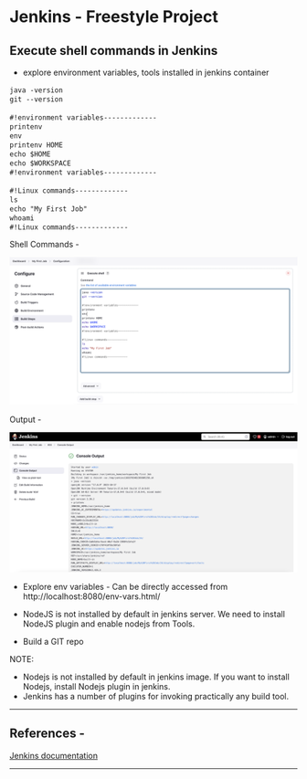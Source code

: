 # Jenkins - Freestyle Project

## Execute shell commands in Jenkins
- explore environment variables, tools installed in jenkins container
 
```
java -version
git --version

#!environment variables-------------
printenv
env
printenv HOME
echo $HOME
echo $WORKSPACE
#!environment variables-------------

#!Linux commands-------------
ls
echo "My First Job"
whoami
#!Linux commands-------------
```
Shell Commands - 

![Jenkins Freestyle project](./images/jenkins-freestyle-job-project.png)

Output - 

![Jenkins Freestyle Job Output](./images/jenkins-freestyle-job-output.png)


- Explore env variables - Can be directly accessed from http://localhost:8080/env-vars.html/


- NodeJS is not installed by default in jenkins server. We need to install NodeJS plugin and enable nodejs from Tools.


- Build a GIT repo



NOTE: 
- Nodejs is not installed by default in jenkins image. If you want to install Nodejs, install Nodejs plugin in jenkins.
- Jenkins has a number of plugins for invoking practically any build tool.


---

## References - 
[Jenkins documentation](https://www.jenkins.io/doc/)  

--- 
